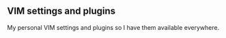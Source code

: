 VIM settings and plugins
------------------------

My personal VIM settings and plugins so I have them available everywhere.
